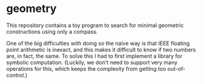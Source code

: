 # geometry
This repository contains a toy program to search for minimal geometric
constructions using only a compass.

One of the big difficulties with doing so the naïve way is that IEEE floating
point arithmetic is inexact, and this makes it difficult to know if two numbers
are, in fact, the same. To solve this I had to first implement a library for
symbolic computation. (Luckily, we don't need to support very many operations
for this, which keeps the complexity from getting too out-of-control.)
